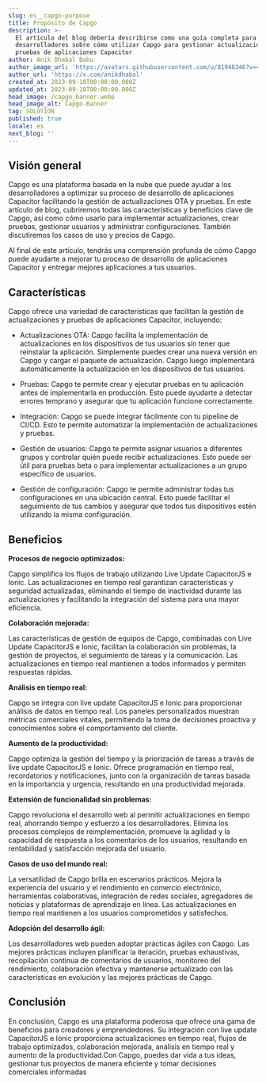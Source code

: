 ```yaml
---
slug: es__capgo-purpose
title: Propósito de Capgo
description: >-
  El artículo del blog debería describirse como una guía completa para
  desarrolladores sobre cómo utilizar Capgo para gestionar actualizaciones y
  pruebas de aplicaciones Capacitor
author: Anik Dhabal Babu
author_image_url: 'https://avatars.githubusercontent.com/u/81948346?v=4'
author_url: 'https://x.com/anikdhabal'
created_at: 2023-09-10T00:00:00.000Z
updated_at: 2023-09-10T00:00:00.000Z
head_image: /capgo_banner.webp
head_image_alt: Capgo-Banner
tag: SOLUTION
published: true
locale: es
next_blog: ''
---
```


## Visión general

Capgo es una plataforma basada en la nube que puede ayudar a los desarrolladores a optimizar su proceso de desarrollo de aplicaciones Capacitor facilitando la gestión de actualizaciones OTA y pruebas. En este artículo de blog, cubriremos todas las características y beneficios clave de Capgo, así como cómo usarlo para implementar actualizaciones, crear pruebas, gestionar usuarios y administrar configuraciones. También discutiremos los casos de uso y precios de Capgo.

Al final de este artículo, tendrás una comprensión profunda de cómo Capgo puede ayudarte a mejorar tu proceso de desarrollo de aplicaciones Capacitor y entregar mejores aplicaciones a tus usuarios.

## Características

Capgo ofrece una variedad de características que facilitan la gestión de actualizaciones y pruebas de aplicaciones Capacitor, incluyendo:

* Actualizaciones OTA: Capgo facilita la implementación de actualizaciones en los dispositivos de tus usuarios sin tener que reinstalar la aplicación. Simplemente puedes crear una nueva versión en Capgo y cargar el paquete de actualización. Capgo luego implementará automáticamente la actualización en los dispositivos de tus usuarios.

* Pruebas: Capgo te permite crear y ejecutar pruebas en tu aplicación antes de implementarla en producción. Esto puede ayudarte a detectar errores temprano y asegurar que tu aplicación funcione correctamente.

* Integración: Capgo se puede integrar fácilmente con tu pipeline de CI/CD. Esto te permite automatizar la implementación de actualizaciones y pruebas.

* Gestión de usuarios: Capgo te permite asignar usuarios a diferentes grupos y controlar quién puede recibir actualizaciones. Esto puede ser útil para pruebas beta o para implementar actualizaciones a un grupo específico de usuarios.

* Gestión de configuración: Capgo te permite administrar todas tus configuraciones en una ubicación central. Esto puede facilitar el seguimiento de tus cambios y asegurar que todos tus dispositivos estén utilizando la misma configuración.

## Beneficios

**Procesos de negocio optimizados:**

Capgo simplifica los flujos de trabajo utilizando Live Update CapacitorJS e Ionic. Las actualizaciones en tiempo real garantizan características y seguridad actualizadas, eliminando el tiempo de inactividad durante las actualizaciones y facilitando la integración del sistema para una mayor eficiencia.

**Colaboración mejorada:**

Las características de gestión de equipos de Capgo, combinadas con Live Update CapacitorJS e Ionic, facilitan la colaboración sin problemas, la gestión de proyectos, el seguimiento de tareas y la comunicación. Las actualizaciones en tiempo real mantienen a todos informados y permiten respuestas rápidas.

**Análisis en tiempo real:**

Capgo se integra con live update CapacitorJS e Ionic para proporcionar análisis de datos en tiempo real. Los paneles personalizados muestran métricas comerciales vitales, permitiendo la toma de decisiones proactiva y conocimientos sobre el comportamiento del cliente.

**Aumento de la productividad:**

Capgo optimiza la gestión del tiempo y la priorización de tareas a través de live update CapacitorJS e Ionic. Ofrece programación en tiempo real, recordatorios y notificaciones, junto con la organización de tareas basada en la importancia y urgencia, resultando en una productividad mejorada.

**Extensión de funcionalidad sin problemas:**

Capgo revoluciona el desarrollo web al permitir actualizaciones en tiempo real, ahorrando tiempo y esfuerzo a los desarrolladores. Elimina los procesos complejos de reimplementación, promueve la agilidad y la capacidad de respuesta a los comentarios de los usuarios, resultando en rentabilidad y satisfacción mejorada del usuario.

**Casos de uso del mundo real:**

La versatilidad de Capgo brilla en escenarios prácticos. Mejora la experiencia del usuario y el rendimiento en comercio electrónico, herramientas colaborativas, integración de redes sociales, agregadores de noticias y plataformas de aprendizaje en línea. Las actualizaciones en tiempo real mantienen a los usuarios comprometidos y satisfechos.

**Adopción del desarrollo ágil:**

Los desarrolladores web pueden adoptar prácticas ágiles con Capgo. Las mejores prácticas incluyen planificar la iteración, pruebas exhaustivas, recopilación continua de comentarios de usuarios, monitoreo del rendimiento, colaboración efectiva y mantenerse actualizado con las características en evolución y las mejores prácticas de Capgo.

## Conclusión

En conclusión, Capgo es una plataforma poderosa que ofrece una gama de beneficios para creadores y emprendedores. Su integración con live update CapacitorJS e Ionic proporciona actualizaciones en tiempo real, flujos de trabajo optimizados, colaboración mejorada, análisis en tiempo real y aumento de la productividad.Con Capgo, puedes dar vida a tus ideas, gestionar tus proyectos de manera eficiente y tomar decisiones comerciales informadas